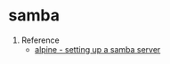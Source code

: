 # samba

1. Reference
   * [alpine - setting up a samba server](https://wiki.alpinelinux.org/wiki/Setting_up_a_samba-server)
